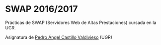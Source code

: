 # SWAP 2016/2017

Prácticas de SWAP (Servidores Web de Altas Prestaciones) cursada en la UGR.

Asignatura de [Pedro Ángel Castillo Valdivieso](https://directorio.ugr.es/static/PersonalUGR/*/show/07b9bc67f23d39f730c02e65a7a5aa45) (UGR)
